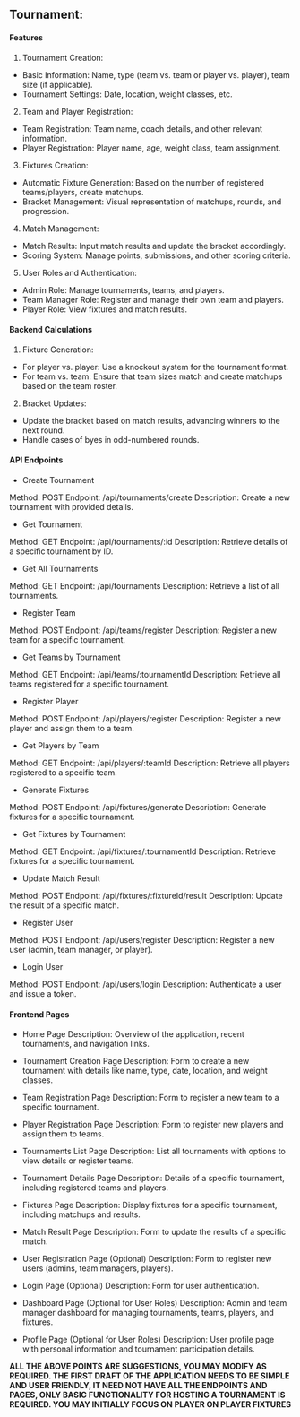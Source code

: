 ## Tournament:

#### Features

1. Tournament Creation:

- Basic Information: Name, type (team vs. team or player vs. player), team size (if applicable).
- Tournament Settings: Date, location, weight classes, etc.

2. Team and Player Registration:

- Team Registration: Team name, coach details, and other relevant information.
- Player Registration: Player name, age, weight class, team assignment.

3. Fixtures Creation:

- Automatic Fixture Generation: Based on the number of registered teams/players, create matchups.
- Bracket Management: Visual representation of matchups, rounds, and progression.

4. Match Management:

- Match Results: Input match results and update the bracket accordingly.
- Scoring System: Manage points, submissions, and other scoring criteria.

5. User Roles and Authentication:

- Admin Role: Manage tournaments, teams, and players.
- Team Manager Role: Register and manage their own team and players.
- Player Role: View fixtures and match results.

#### Backend Calculations

1. Fixture Generation:

- For player vs. player: Use a knockout system for the tournament format.
- For team vs. team: Ensure that team sizes match and create matchups based on the team roster.

2. Bracket Updates:

- Update the bracket based on match results, advancing winners to the next round.
- Handle cases of byes in odd-numbered rounds.

#### API Endpoints

- Create Tournament

Method: POST
Endpoint: /api/tournaments/create
Description: Create a new tournament with provided details.

- Get Tournament

Method: GET
Endpoint: /api/tournaments/:id
Description: Retrieve details of a specific tournament by ID.

- Get All Tournaments

Method: GET
Endpoint: /api/tournaments
Description: Retrieve a list of all tournaments.

- Register Team

Method: POST
Endpoint: /api/teams/register
Description: Register a new team for a specific tournament.

- Get Teams by Tournament

Method: GET
Endpoint: /api/teams/:tournamentId
Description: Retrieve all teams registered for a specific tournament.

- Register Player

Method: POST
Endpoint: /api/players/register
Description: Register a new player and assign them to a team.

- Get Players by Team

Method: GET
Endpoint: /api/players/:teamId
Description: Retrieve all players registered to a specific team.

- Generate Fixtures

Method: POST
Endpoint: /api/fixtures/generate
Description: Generate fixtures for a specific tournament.

- Get Fixtures by Tournament

Method: GET
Endpoint: /api/fixtures/:tournamentId
Description: Retrieve fixtures for a specific tournament.

- Update Match Result

Method: POST
Endpoint: /api/fixtures/:fixtureId/result
Description: Update the result of a specific match.

- Register User

Method: POST
Endpoint: /api/users/register
Description: Register a new user (admin, team manager, or player).

- Login User

Method: POST
Endpoint: /api/users/login
Description: Authenticate a user and issue a token.

#### Frontend Pages

- Home Page
Description: Overview of the application, recent tournaments, and navigation links.

- Tournament Creation Page
Description: Form to create a new tournament with details like name, type, date, location, and weight classes.

- Team Registration Page
Description: Form to register a new team to a specific tournament.

- Player Registration Page
Description: Form to register new players and assign them to teams.

- Tournaments List Page
Description: List all tournaments with options to view details or register teams.

- Tournament Details Page
Description: Details of a specific tournament, including registered teams and players.

- Fixtures Page
Description: Display fixtures for a specific tournament, including matchups and results.

- Match Result Page
Description: Form to update the results of a specific match.

- User Registration Page (Optional)
Description: Form to register new users (admins, team managers, players).

- Login Page (Optional)
Description: Form for user authentication.

- Dashboard Page (Optional for User Roles)
Description: Admin and team manager dashboard for managing tournaments, teams, players, and fixtures.

- Profile Page (Optional for User Roles)
Description: User profile page with personal information and tournament participation details.

**ALL THE ABOVE POINTS ARE SUGGESTIONS, YOU MAY MODIFY AS REQUIRED. THE FIRST DRAFT OF THE APPLICATION NEEDS TO BE SIMPLE AND USER FRIENDLY, IT NEED NOT HAVE ALL THE ENDPOINTS AND PAGES, ONLY BASIC FUNCTIONALITY FOR HOSTING A TOURNAMENT IS REQUIRED. YOU MAY INITIALLY FOCUS ON PLAYER ON PLAYER FIXTURES**
